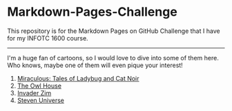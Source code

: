 # Markdown-Pages-Challenge
This repository is for the Markdown Pages on GitHub Challenge that I have for my INFOTC 1600 course.

---

I'm a huge fan of cartoons, so I would love to dive into some of them here. Who knows, maybe one of them will even pique your interest!

1. [Miraculous: Tales of Ladybug and Cat Noir](https://github.com/rlwx3k/Markdown-Pages-Challenge/blob/main/miraculous.md)
2. [The Owl House](https://github.com/rlwx3k/Markdown-Pages-Challenge/blob/main/theowlhouse.md)
3. [Invader Zim](https://github.com/rlwx3k/Markdown-Pages-Challenge/blob/main/invaderzim.md)
4. [Steven Universe](https://github.com/rlwx3k/Markdown-Pages-Challenge/blob/main/stevenuniverse.md)
